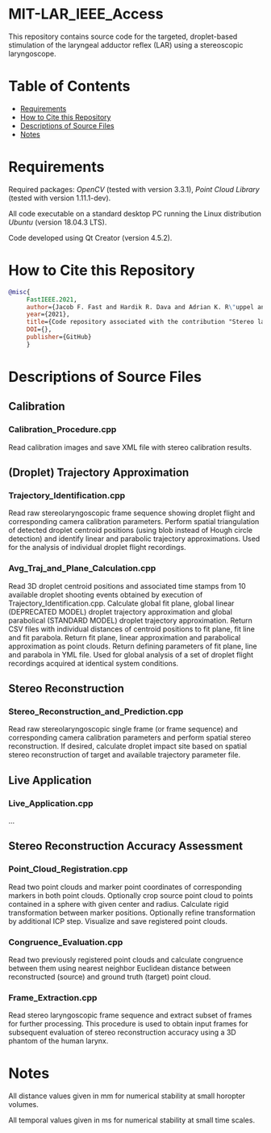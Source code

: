 # MIT-LAR_IEEE_Access
This repository contains source code for the targeted, droplet-based stimulation of the laryngeal adductor reflex (LAR) using a stereoscopic laryngoscope.

# Table of Contents
* [Requirements](#requirements)
* [How to Cite this Repository](#how-to-cite-this-repository)
* [Descriptions of Source Files](#descriptions-of-source-files)
* [Notes](#notes)

# Requirements

Required packages: *OpenCV* (tested with version 3.3.1), *Point Cloud Library* (tested with version 1.11.1-dev).

All code executable on a standard desktop PC running the Linux distribution *Ubuntu* (version 18.04.3 LTS).

Code developed using Qt Creator (version 4.5.2).

# How to Cite this Repository

```BibTeX
@misc{
     FastIEEE.2021, 
     author={Jacob F. Fast and Hardik R. Dava and Adrian K. R\"uppel and Dennis Kundrat and Maurice Krauth and Max-Heinrich Laves and Svenja Spindeldreier and L\"uder A. Kahrs and Martin Ptok}, 
     year={2021},
     title={Code repository associated with the contribution "Stereo laryngoscopic impact site prediction for targeted, droplet-based stimulation of the laryngeal adductor reflex for latency measurements"}, 
     DOI={},
     publisher={GitHub}
     }
```

# Descriptions of Source Files

## Calibration

### Calibration_Procedure.cpp

Read calibration images and save XML file with stereo calibration results.

## (Droplet) Trajectory Approximation

### Trajectory_Identification.cpp

Read raw stereolaryngoscopic frame sequence showing droplet flight and corresponding camera calibration parameters. Perform spatial triangulation of detected droplet centroid positions (using blob instead of Hough circle detection) and identify linear and parabolic trajectory approximations. Used for the analysis of individual droplet flight recordings.

### Avg_Traj_and_Plane_Calculation.cpp

Read 3D droplet centroid positions and associated time stamps from 10 available droplet shooting events obtained by execution of Trajectory_Identification.cpp. Calculate global fit plane, global linear (DEPRECATED MODEL) droplet trajectory approximation and global parabolical (STANDARD MODEL) droplet trajectory approximation. Return CSV files with individual distances of centroid positions to fit plane, fit line and fit parabola. Return fit plane, linear approximation and parabolical approximation as point clouds. Return defining parameters of fit plane, line and parabola in YML file. Used for global analysis of a set of droplet flight recordings acquired at identical system conditions.

## Stereo Reconstruction

### Stereo_Reconstruction_and_Prediction.cpp

Read raw stereolaryngoscopic single frame (or frame sequence) and corresponding camera calibration parameters and perform spatial stereo reconstruction. If desired, calculate droplet impact site based on spatial stereo reconstruction of target and available trajectory parameter file.

## Live Application

### Live_Application.cpp

...

## Stereo Reconstruction Accuracy Assessment

### Point_Cloud_Registration.cpp

Read two point clouds and marker point coordinates of corresponding markers in both point clouds. Optionally crop source point cloud to points contained in a sphere with given center and radius. Calculate rigid transformation between marker positions. Optionally refine transformation by additional ICP step. Visualize and save registered point clouds.

### Congruence_Evaluation.cpp

Read two previously registered point clouds and calculate congruence between them using nearest neighbor Euclidean distance between reconstructed (source) and ground truth (target) point cloud.

### Frame_Extraction.cpp

Read stereo laryngoscopic frame sequence and extract subset of frames for further processing. This procedure is used to obtain input frames for subsequent evaluation of stereo reconstruction accuracy using a 3D phantom of the human larynx.

# Notes

All distance values given in mm for numerical stability at small horopter volumes.

All temporal values given in ms for numerical stability at small time scales.
